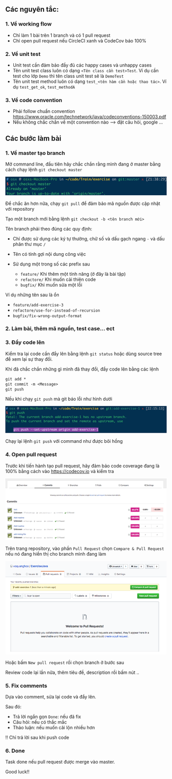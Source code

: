 ## Các nguyên tắc:

### 1. Về working flow

- Chỉ làm 1 bài trên 1 branch và có 1 pull request
- Chỉ open pull request nếu CircleCI xanh và CodeCov báo 100%

### 2. Về unit test

- Unit test cần đảm bảo đầy đủ các happy cases và unhappy cases
- Tên unit test class luôn có dạng `<Tên class cần test>Test`. Ví dụ cần test cho lớp `Demo` thì tên class unit test sẽ là `DemoTest`
- Tên unit test method luôn có dạng `test_<tên hàm cần hoặc thao tác>`. Ví dụ `test_get_ok`, `test_methodA`

### 3. Về code convention

- Phải follow chuẩn convention https://www.oracle.com/technetwork/java/codeconventions-150003.pdf
- Nếu không chắc chắn về một convention nào --> đặt câu hỏi, google ...

## Các bước làm bài

### 1. Về master tạo branch
Mở command line, đầu tiên hãy chắc chắn rằng mình đang ở master bằng cách chạy lệnh `git checkout master`

![Init](Images/Pl1.png)

Để chắc ăn hơn nữa, chạy `git pull` để đảm bảo mã nguồn được cập nhật với repository

Tạo một branch mới bằng lệnh `git checkout -b <tên branch mới>`

Tên branch phải theo đúng các quy định:

- Chỉ được sử dụng các ký tự thường, chữ số và dấu gạch ngang `-` và dấu phân thư mục `/`
- Tên có tính gợi nội dung công việc
- Sử dụng một trong số các prefix sau

    - `feature/` Khi thêm một tính năng (ở đây là bài tập)
    - `refactore/` Khi muốn cải thiện code
    - `bugfix/` Khi muốn sửa một lỗi

Ví dụ những tên sau là ổn

- `feature/add-exercise-3`
- `refactore/use-for-instead-of-recursion`
- `bugfix/fix-wrong-output-format`

### 2. Làm bài, thêm mã nguồn, test case... ect

### 3. Đẩy code lên 

Kiểm tra lại code cần đẩy lên bằng lệnh `git status` hoặc dùng source tree để xem lại sự thay đổi.

Khi đã chắc chắn những gì mình đã thay đổi, đẩy code lên bằng các lệnh

```
git add *
git commit -m <Message>
git push
```

Nếu khi chạy `git push` mà git báo lỗi như hình dưới

![Init](Images/Pl2.png)

Chạy lại lệnh `git push` với command như được bôi hồng

### 4. Open pull request

Trước khi tiến hành tạo pull request, hãy đảm bảo code coverage đang là 100% bằng cách vào https://codecov.io và kiểm tra

![Init](Images/Pl4.png)

Trên trang repository, vào phần `Pull Request` chọn `Compare & Pull Request` nếu nó đang hiển thị cho branch mình đang làm

![Init](Images/Pl3.png)

Hoặc bấm `New pull request` rồi chọn branch ở bước sau

Review code lại lần nữa, thêm tiêu đề, description rồi bấm nút ..

### 5. Fix comments

Dựa vào comment, sửa lại code và đẩy lên. 

Sau đó:

- Trả lời ngắn gọn `Done`: nếu đã fix
- Câu hỏi: nếu có thắc mắc
- Thảo luận: nếu muốn cãi lộn nhiều hơn

!! Chỉ trả lời sau khi push code

### 6. Done

Task done nếu pull request được merge vào master.

Good luck!!
